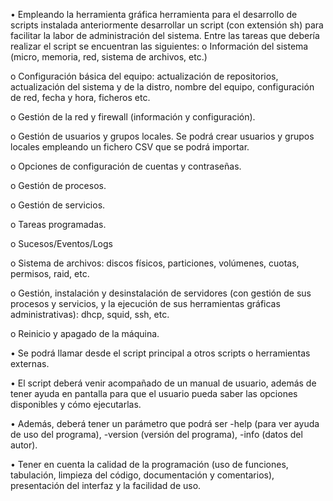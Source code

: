 • Empleando la herramienta gráfica herramienta para el desarrollo de scripts instalada anteriormente desarrollar un script (con extensión sh) para facilitar la labor de administración del sistema. Entre las tareas que debería realizar el script se encuentran las siguientes: o Información del sistema (micro, memoria, red, sistema de archivos, etc.) 

o Configuración básica del equipo: actualización de repositorios, actualización del sistema y de la distro, nombre del equipo, configuración de red, fecha y hora, ficheros etc. 

o Gestión de la red y firewall (información y configuración). 

o Gestión de usuarios y grupos locales. Se podrá crear usuarios y grupos locales empleando un fichero CSV que se podrá importar. 

o Opciones de configuración de cuentas y contraseñas. 

o Gestión de procesos. 

o Gestión de servicios. 

o Tareas programadas. 

o Sucesos/Eventos/Logs 

o Sistema de archivos: discos físicos, particiones, volúmenes, cuotas, permisos, raid, etc. 

o Gestión, instalación y desinstalación de servidores (con gestión de sus procesos y servicios, y la ejecución de sus herramientas gráficas administrativas): dhcp, squid, ssh, etc. 

o Reinicio y apagado de la máquina. 
        
• Se podrá llamar desde el script principal a otros scripts o herramientas externas. 

• El script deberá venir acompañado de un manual de usuario, además de tener ayuda en pantalla para que el usuario pueda saber las opciones disponibles y cómo ejecutarlas. 

• Además, deberá tener un parámetro que podrá ser -help (para ver ayuda de uso del programa), -version (versión del programa), -info (datos del autor). 

• Tener en cuenta la calidad de la programación (uso de funciones, tabulación, limpieza del código, documentación y comentarios), presentación del interfaz y la facilidad de uso. 
